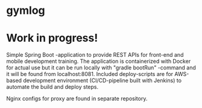 # gymlog

# Work in progress!

Simple Spring Boot -application to provide REST APIs for front-end and mobile development training. The application is containerized with Docker for actual use but it can be run locally 
with "gradle bootRun" -command and it will be found from localhost:8081. Included deploy-scripts are for AWS-based development environment (CI/CD-pipeline built with Jenkins) to automate the build and deploy steps.

Nginx configs for proxy are found in separate repository.
